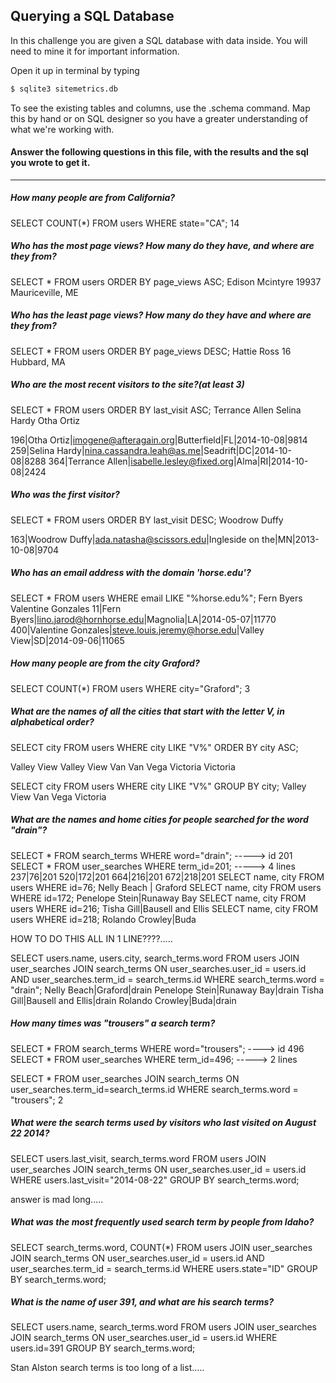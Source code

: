 ## Querying a SQL Database

In this challenge you are given a SQL database with data inside. You will need to mine it for important information.

Open it up in terminal by typing
```bash
$ sqlite3 sitemetrics.db
```
To see the existing tables and columns, use the .schema command. Map this by hand or on SQL designer so you have a greater understanding of what we're working with.

#### Answer the following questions in this file, with the results and the sql you wrote to get it.
-------------

##### How many people are from California?  
SELECT COUNT(*) FROM users WHERE state="CA";
14

##### Who has the most page views? How many do they have, and where are they from?
SELECT * FROM users ORDER BY page_views ASC;
Edison Mcintyre
19937
Mauriceville, ME

##### Who has the least page views? How many do they have and where are they from?
SELECT * FROM users ORDER BY page_views DESC;
Hattie Ross
16
Hubbard, MA

##### Who are the most recent visitors to the site?(at least 3)
SELECT * FROM users ORDER BY last_visit ASC;
Terrance Allen
Selina Hardy
Otha Ortiz

196|Otha Ortiz|imogene@afteragain.org|Butterfield|FL|2014-10-08|9814
259|Selina Hardy|nina.cassandra.leah@as.me|Seadrift|DC|2014-10-08|8288
364|Terrance Allen|isabelle.lesley@fixed.org|Alma|RI|2014-10-08|2424

##### Who was the first visitor?
SELECT * FROM users ORDER BY last_visit DESC;
Woodrow Duffy

163|Woodrow Duffy|ada.natasha@scissors.edu|Ingleside on the|MN|2013-10-08|9704

##### Who has an email address with the domain 'horse.edu'?
SELECT * FROM users WHERE email LIKE "%horse.edu%";
Fern Byers
Valentine Gonzales
11|Fern Byers|lino.jarod@hornhorse.edu|Magnolia|LA|2014-05-07|11770
400|Valentine Gonzales|steve.louis.jeremy@horse.edu|Valley View|SD|2014-09-06|11065

##### How many people are from the city Graford?
SELECT COUNT(*) FROM users WHERE city="Graford";
3

##### What are the names of all the cities that start with the letter V, in alphabetical order?
SELECT city FROM users WHERE city LIKE "V%" ORDER BY city ASC;

Valley View
Valley View
Van
Van
Vega
Victoria
Victoria

SELECT city FROM users WHERE city LIKE "V%" GROUP BY city;
Valley View
Van
Vega
Victoria

##### What are the names and home cities for people searched for the word "drain"?
SELECT * FROM search_terms WHERE word="drain"; -----> id 201
SELECT * FROM user_searches WHERE term_id=201; -----> 4 lines
    237|76|201
    520|172|201
    664|216|201
    672|218|201
SELECT name, city FROM users WHERE id=76;
    Nelly Beach | Graford
SELECT name, city FROM users WHERE id=172;
    Penelope Stein|Runaway Bay
SELECT name, city FROM users WHERE id=216;
    Tisha Gill|Bausell and Ellis
SELECT name, city FROM users WHERE id=218;
    Rolando Crowley|Buda

HOW TO DO THIS ALL IN 1 LINE????.....

SELECT users.name, users.city, search_terms.word FROM users JOIN user_searches JOIN search_terms ON user_searches.user_id = users.id AND user_searches.term_id = search_terms.id WHERE search_terms.word = "drain";
    Nelly Beach|Graford|drain
    Penelope Stein|Runaway Bay|drain
    Tisha Gill|Bausell and Ellis|drain
    Rolando Crowley|Buda|drain

##### How many times was "trousers" a search term?
SELECT * FROM search_terms WHERE word="trousers"; ----> id 496
SELECT * FROM user_searches WHERE term_id=496; -----> 2 lines

SELECT * FROM user_searches JOIN search_terms ON user_searches.term_id=search_terms.id WHERE search_terms.word = "trousers";
2

##### What were the search terms used by visitors who last visited on August 22 2014?
SELECT users.last_visit, search_terms.word FROM users JOIN user_searches JOIN search_terms ON user_searches.user_id = users.id WHERE users.last_visit="2014-08-22" GROUP BY search_terms.word;

answer is mad long.....


##### What was the most frequently used search term by people from Idaho?
SELECT search_terms.word, COUNT(*) FROM users JOIN user_searches JOIN search_terms ON user_searches.user_id = users.id AND user_searches.term_id = search_terms.id WHERE users.state="ID" GROUP BY search_terms.word;

##### What is the name of user 391, and what are his search terms?
SELECT users.name, search_terms.word FROM users JOIN user_searches JOIN search_terms ON user_searches.user_id = users.id WHERE users.id=391 GROUP BY search_terms.word;

Stan Alston
search terms is too long of a list.....
